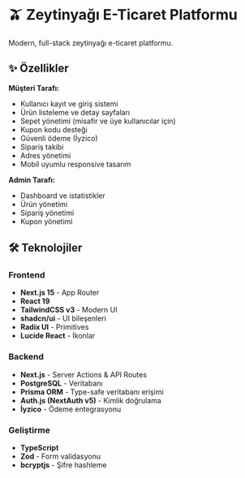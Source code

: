 # 🫒 Zeytinyağı E-Ticaret Platformu
 
Modern, full-stack zeytinyağı e-ticaret platformu.

## ✨ Özellikler

**Müşteri Tarafı:**
- Kullanıcı kayıt ve giriş sistemi
- Ürün listeleme ve detay sayfaları
- Sepet yönetimi (misafir ve üye kullanıcılar için)
- Kupon kodu desteği
- Güvenli ödeme (İyzico)
- Sipariş takibi
- Adres yönetimi
- Mobil uyumlu responsive tasarım

**Admin Tarafı:**
- Dashboard ve istatistikler
- Ürün yönetimi
- Sipariş yönetimi
- Kupon yönetimi

## 🛠️ Teknolojiler

### Frontend
- **Next.js 15** - App Router
- **React 19**
- **TailwindCSS v3** - Modern UI
- **shadcn/ui** - UI bileşenleri
- **Radix UI** - Primitives
- **Lucide React** - İkonlar

### Backend
- **Next.js** - Server Actions & API Routes
- **PostgreSQL** - Veritabanı
- **Prisma ORM** - Type-safe veritabanı erişimi
- **Auth.js (NextAuth v5)** - Kimlik doğrulama
- **İyzico** - Ödeme entegrasyonu

### Geliştirme
- **TypeScript**
- **Zod** - Form validasyonu
- **bcryptjs** - Şifre hashleme
